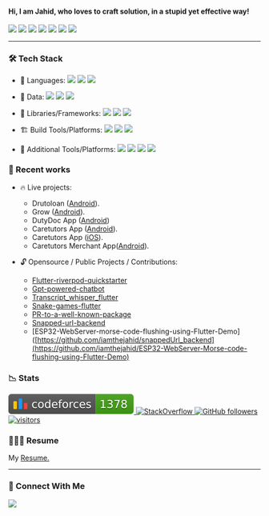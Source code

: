 #### Hi, I am Jahid, who loves to craft solution, in a stupid yet effective way!

[![](https://img.shields.io/badge/linkedin-%230077B5.svg?&style=for-the-badge&logo=linkedin&logoColor=white)](https://www.linkedin.com/in/thejahid/)
[![](https://img.shields.io/badge/StackOverflow-FE7A16?style=for-the-badge&logo=stackoverflow&logoColor=white)](https://stackoverflow.com/users/14652317/xahid-rocks)
[![](https://img.shields.io/badge/LeetCode-%23FFA116.svg?style=for-the-badge&logo=leetcode&logoColor=white)](https://leetcode.com/iamthejahid/)
[![](https://img.shields.io/badge/Codeforces-1F8ACB.svg?style=for-the-badge&logo=codeforces&logoColor=white)](https://codeforces.com/profile/xahid_71)
[![](https://img.shields.io/badge/Medium-12100E?style=for-the-badge&logo=medium&logoColor=white)](https://medium.com/@iamthejahid)
[![](https://img.shields.io/badge/twitter-%231DA1F2.svg?&style=for-the-badge&logo=twitter&logoColor=white)](https://twitter.com/Iamthe_Jahid)
[![](https://img.shields.io/badge/dev.to-0A0A0A?style=for-the-badge&logo=dev.to&logoColor=white)](https://dev.to/iamthejahid)

---
<h3> 🛠️ Tech Stack</h3>

- 🔧 Languages: 
    ![](https://img.shields.io/badge/-Dart-0A1A2F?style=flat&logo=Dart)
    ![](https://img.shields.io/badge/-JavaScript-0A1A2F?style=flat&logo=javascript)
    ![](https://img.shields.io/badge/-TypeScript-0A1A2F?style=flat&logo=typescript)

- 💾 Data: 
    ![](https://img.shields.io/badge/-hive-0A1A2F?style=flat)
    ![](https://img.shields.io/badge/-sqflite-0A1A2F?style=flat&logo=sqflite)
    ![](https://img.shields.io/badge/-MongoDB-0A1A2F?style=flat&logo=mongodb)

- 🧰 Libraries/Frameworks:
    ![](https://img.shields.io/badge/-Flutter-0A1A2F?style=flat&logo=flutter)
    ![](https://img.shields.io/badge/-React_Native-0A1A2F?style=flat&logo=react)
    ![](https://img.shields.io/badge/-Node.JS-0A1A2F?style=flat&logo=node.js)

- 🏗️ Build Tools/Platforms:
    ![](https://img.shields.io/badge/-Firebase-0A1A2F?style=flat&logo=Firebase)
    ![](https://img.shields.io/badge/-Android_Studio-0A1A2F?style=flat&logo=android)
    ![](https://img.shields.io/badge/-Xcode-0A1A2F?style=flat&logo=xcode)

  
- 🧩 Additional Tools/Platforms:
    ![](https://img.shields.io/badge/-Git-0A1A2F?style=flat&logo=git)
    ![](https://img.shields.io/badge/-Android-0A1A2F?style=flat&logo=Android)
    ![](https://img.shields.io/badge/-Arduino-0A1A2F?style=flat&logo=Arduino)
    ![](https://img.shields.io/badge/-Postman-0A1A2F?style=flat&logo=postman)


<h3> 💼 Recent works</h3>

- 🔥 Live projects:
    - Drutoloan ([Android](https://play.google.com/store/apps/details?id=com.drutoloan)).
    - Grow ([Android](https://play.google.com/store/apps/details?id=com.heidelberg.compass)).
    - DutyDoc App ([Android](https://play.google.com/store/apps/details?id=com.dutydoc.app&hl=en&gl=US))
    - Caretutors App ([Android](https://play.google.com/store/apps/details?id=com.caretutors)).
    - Caretutors App ([iOS](https://apps.apple.com/app/caretutors/id1607736513)).
    - Caretutors Merchant App([Android](https://play.google.com/store/apps/details?id=com.caretutors_merchant)).

- 🔓 Opensource / Public Projects / Contributions:
    - [Flutter-riverpod-quickstarter](https://github.com/leveorxyz/flutter-riverpod-quickstart)
    - [Gpt-powered-chatbot](https://github.com/iamthejahid/gpt_powered_chatbot)
    - [Transcript_whisper_flutter](https://github.com/iamthejahid/transcript_whisper_flutter)
    - [Snake-games-flutter](https://github.com/iamthejahid/flutter_snake_game)
    - [PR-to-a-well-known-package](https://github.com/Pilaba/TopModalSheet/pull/6)
    - [Snapped-url-backend](https://github.com/iamthejahid/snappedUrl_backend)
    - [ESP32-WebServer-morse-code-flushing-using-Flutter-Demo]([https://github.com/iamthejahid/snappedUrl_backend](https://github.com/iamthejahid/ESP32-WebServer-Morse-code-flushing-using-Flutter-Demo)

<h3> 📉 Stats</h3>

<a href="https://codeforces.com/profile/xahid_71">
  <img alt="cf_ratings"
  src="https://raw.githubusercontent.com/iamthejahid/cf_handler/main/output/max_rating.svg" />
</a>
<a href="https://stackoverflow.com/users/14652317/xahid-rocks">
  <img alt="StackOverflow"
  src="https://stackoverflow-badge.vercel.app/?userID=14652317" />
</a>
<a href="https://github.com/iamthejahid?tab=followers">
    <img alt="GitHub followers" src="https://img.shields.io/github/followers/iamthejahid?color=green&logo=github">
</a>
<a href="https://github.com/iamthejahid/">
    <img src="https://komarev.com/ghpvc/?username=iamthejahid" alt="visitors" />
</a>

<h3> 👨🏻‍💻 Resume</h3>

My [Resume.](files/resume.pdf)

---
<h3> 🤙 Connect With Me </h3>

[![](https://img.shields.io/badge/Gmail-D14836?style=for-the-badge&logo=gmail&logoColor=white)](mailto:jahid.info97@gmail.com)

